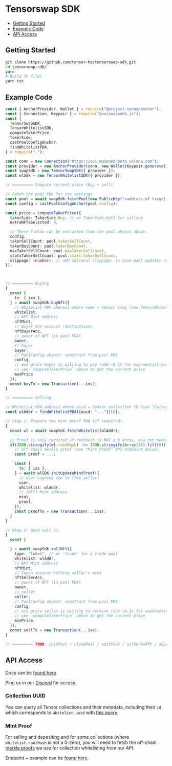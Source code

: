 # Tensorswap SDK

- [Getting Started](#getting-started)
- [Example Code](#example-code)
- [API Access](#api-access)

## Getting Started

```sh
git clone https://github.com/tensor-hq/tensorswap-sdk.git
cd tensorswap-sdk/
yarn
# Build JS files
yarn tsc
```

## Example Code

```ts
const { AnchorProvider, Wallet } = require("@project-serum/anchor");
const { Connection, Keypair } = require("@solana/web3.js");
const {
  TensorSwapSDK,
  TensorWhitelistSDK,
  computeTakerPrice,
  TakerSide,
  castPoolConfigAnchor,
  findWhitelistPDA,
} = require(".");

const conn = new Connection("https://api.mainnet-beta.solana.com");
const provider = new AnchorProvider(conn, new Wallet(Keypair.generate()));
const swapSdk = new TensorSwapSDK({ provider });
const wlSdk = new TensorWhitelistSDK({ provider });

// ========= Compute current price (Buy + sell)

// Fetch the pool PDA for its settings.
const pool = await swapSdk.fetchPool(new PublicKey("<address of target pool>"));
const config = castPoolConfigAnchor(pool.config);

const price = computeTakerPrice({
  takerSide: TakerSide.Buy, // or TakerSide.Sell for selling
  extraNFTsSelected: 0,

  // These fields can be extracted from the pool object above.
  config,
  takerSellCount: pool.takerSellCount,
  takerBuyCount: pool.takerBuyCount,
  maxTakerSellCount: pool.maxTakerSellCount,
  statsTakerSellCount: pool.stats.takerSellCount,
  slippage: <number>, // add optional slippage: in case pool updates on-chain
});



// ========= Buying
{
  const {
    tx: { ixs },
  } = await swapSdk.buyNft({
    // Whitelist PDA address where name = tensor slug (see TensorWhitelistSDK.nameToBuffer)
    whitelist,
    // NFT Mint address
    nftMint,
    // Buyer ATA account (destination)
    nftBuyerAcc,
    // owner of NFT (in pool PDA)
    owner,
    // buyer
    buyer,
    // PoolConfig object: construct from pool PDA
    config,
    // max price buyer is willing to pay (add ~0.1% for exponential pools b/c of rounding differences)
    // see `computeTakerPrice` above to get the current price
    maxPrice
  });
  const buyTx = new Transaction(...ixs);
}

// ========= Selling

// Whitelist PDA address where uuid = Tensor collection ID (see "Collection UUID" API endpoint below)
const wlAddr = findWhitelistPDA({uuid: "..."})[0];

// Step 1: Prepare the mint proof PDA (if required).
{
  const wl = await swapSdk.fetchWhitelist(wlAddr);

  // Proof is only required if rootHash is NOT a 0 array, o/w not necessary!
  if(JSON.stringify(wl.rootHash) !== JSON.stringify(Array(32).fill(0))) {
    // Off-chain merkle proof (see "Mint Proof" API endpoint below).
    const proof = ...;

    const {
      tx: { ixs },
    } = await wlSDK.initUpdateMintProof({
      // User signing the tx (the seller)
      user,
      whitelist: wlAddr,
      // (NFT) Mint address
      mint,
      proof,
    });
    const proofTx = new Transaction(...ixs);
  }
}

// Step 2: Send sell tx.
{
  const {

  } = await swapSdk.sellNft({
    type: "token", // or 'trade' for a trade pool
    whitelist: wlAddr,
    // NFT Mint address
    nftMint,
    // Token account holding seller's mint
    nftSellerAcc,
    // owner of NFT (in pool PDA)
    owner,
    // seller
    seller,
    // PoolConfig object: construct from pool PDA
    config,
    // min price seller is willing to receive (sub ~0.1% for exponential pools b/c of rounding differences)
    // see `computeTakerPrice` above to get the current price
    minPrice,
  });
  const sellTx = new Transaction(...ixs);
}

// ========= TODO: initPool / closePool / editPool / withdrawNft / depositNft / withdrawSol / depositSol
```

## API Access

Docs can be [found here](https://tensor-hq.notion.site/PUBLIC-Tensor-Trade-API-alpha-b18e1a196187473bac9b5d6de5b47032).

Ping us in our [Discord](https://www.discord.com/invite/a8spfqxEpC) for access.

### Collection UUID

You can query all Tensor collections and their metadata, including their `id` which
corresponds to `whitelist.uuid` with [this query](https://www.notion.so/tensor-hq/PUBLIC-Tensor-Trade-API-alpha-b18e1a196187473bac9b5d6de5b47032#56b333bfe0b641f8acad51a963a04f4f).

### Mint Proof

For selling and depositing and for some collections (where `whitelist.rootHash` is not a 0-zero),
you will need to fetch the off-chain [merkle proofs](https://en.wikipedia.org/wiki/Merkle_tree) we use for collection whitelisting from our API.

Endpoint + example can be [found here](https://www.notion.so/tensor-hq/PUBLIC-Tensor-Trade-API-alpha-b18e1a196187473bac9b5d6de5b47032#9be7fb3fc59f49e08cc10a0d7d1d7ba7).


